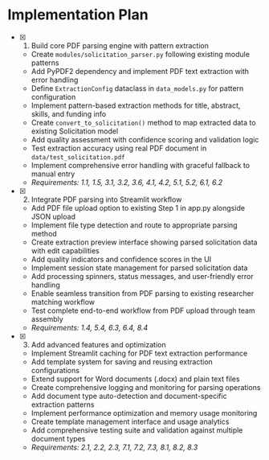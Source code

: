 # Implementation Plan

- [x] 1. Build core PDF parsing engine with pattern extraction
  - Create `modules/solicitation_parser.py` following existing module patterns
  - Add PyPDF2 dependency and implement PDF text extraction with error handling
  - Define `ExtractionConfig` dataclass in `data_models.py` for pattern configuration
  - Implement pattern-based extraction methods for title, abstract, skills, and funding info
  - Create `convert_to_solicitation()` method to map extracted data to existing Solicitation model
  - Add quality assessment with confidence scoring and validation logic
  - Test extraction accuracy using real PDF document in `data/test_solicitation.pdf`
  - Implement comprehensive error handling with graceful fallback to manual entry
  - _Requirements: 1.1, 1.5, 3.1, 3.2, 3.6, 4.1, 4.2, 5.1, 5.2, 6.1, 6.2_

- [x] 2. Integrate PDF parsing into Streamlit workflow
  - Add PDF file upload option to existing Step 1 in app.py alongside JSON upload
  - Implement file type detection and route to appropriate parsing method
  - Create extraction preview interface showing parsed solicitation data with edit capabilities
  - Add quality indicators and confidence scores in the UI
  - Implement session state management for parsed solicitation data
  - Add processing spinners, status messages, and user-friendly error handling
  - Enable seamless transition from PDF parsing to existing researcher matching workflow
  - Test complete end-to-end workflow from PDF upload through team assembly
  - _Requirements: 1.4, 5.4, 6.3, 6.4, 8.4_

- [x] 3. Add advanced features and optimization
  - Implement Streamlit caching for PDF text extraction performance
  - Add template system for saving and reusing extraction configurations
  - Extend support for Word documents (.docx) and plain text files
  - Create comprehensive logging and monitoring for parsing operations
  - Add document type auto-detection and document-specific extraction patterns
  - Implement performance optimization and memory usage monitoring
  - Create template management interface and usage analytics
  - Add comprehensive testing suite and validation against multiple document types
  - _Requirements: 2.1, 2.2, 2.3, 7.1, 7.2, 7.3, 8.1, 8.2, 8.3_